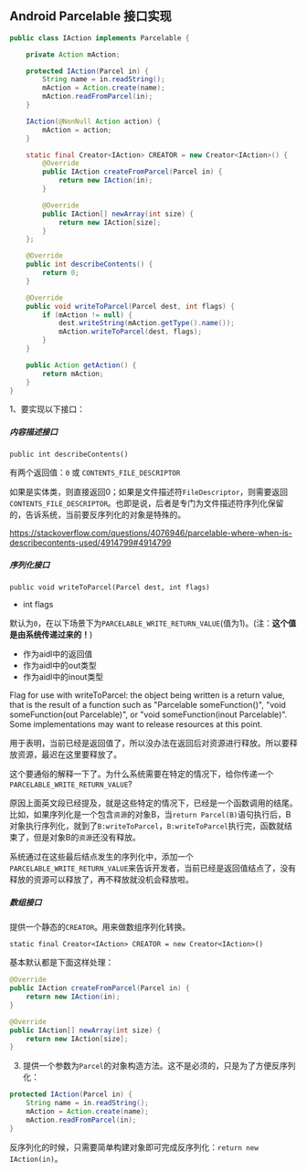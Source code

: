 ## Android Parcelable 接口实现

```java
public class IAction implements Parcelable {

    private Action mAction;

    protected IAction(Parcel in) {
        String name = in.readString();
        mAction = Action.create(name);
        mAction.readFromParcel(in);
    }

    IAction(@NonNull Action action) {
        mAction = action;
    }

    static final Creator<IAction> CREATOR = new Creator<IAction>() {
        @Override
        public IAction createFromParcel(Parcel in) {
            return new IAction(in);
        }

        @Override
        public IAction[] newArray(int size) {
            return new IAction[size];
        }
    };

    @Override
    public int describeContents() {
        return 0;
    }

    @Override
    public void writeToParcel(Parcel dest, int flags) {
        if (mAction != null) {
            dest.writeString(mAction.getType().name());
            mAction.writeToParcel(dest, flags);
        }
    }

    public Action getAction() {
        return mAction;
    }
}

```

1、要实现以下接口：

##### 内容描述接口

`public int describeContents()`

有两个返回值：`0` 或 `CONTENTS_FILE_DESCRIPTOR`

如果是实体类，则直接返回0；如果是文件描述符`FileDescriptor`，则需要返回`CONTENTS_FILE_DESCRIPTOR`。也即是说，后者是专门为文件描述符序列化保留的，告诉系统，当前要反序列化的对象是特殊的。

<https://stackoverflow.com/questions/4076946/parcelable-where-when-is-describecontents-used/4914799#4914799>

##### 序列化接口
`public void writeToParcel(Parcel dest, int flags)`

* int flags

默认为`0`，在以下场景下为`PARCELABLE_WRITE_RETURN_VALUE`(值为1)。(注：**这个值是由系统传递过来的！**)

* 作为aidl中的返回值
* 作为aidl中的out类型
* 作为aidl中的inout类型

Flag for use with writeToParcel: the object being written is a return value, that is the result of a function such as "Parcelable someFunction()", "void someFunction(out Parcelable)", or "void someFunction(inout Parcelable)". Some implementations may want to release resources at this point.

用于表明，当前已经是返回值了，所以没办法在返回后对资源进行释放。所以要释放资源，最迟在这里要释放了。

这个要通俗的解释一下了。为什么系统需要在特定的情况下，给你传递一个`PARCELABLE_WRITE_RETURN_VALUE`?

原因上面英文段已经提及，就是这些特定的情况下，已经是一个函数调用的结尾。比如，如果序列化是一个包含`资源`的对象B，当`return Parcel(B)`语句执行后，B对象执行序列化，就到了`B:writeToParcel`，`B:writeToParcel`执行完，函数就结束了，但是对象B的`资源`还没有释放。

系统通过在这些最后结点发生的序列化中，添加一个`PARCELABLE_WRITE_RETURN_VALUE`来告诉开发者，当前已经是返回值结点了，没有释放的资源可以释放了，再不释放就没机会释放啦。

##### 数组接口

提供一个静态的`CREATOR`。用来做数组序列化转换。

`static final Creator<IAction> CREATOR = new Creator<IAction>()`

基本默认都是下面这样处理：

```java
@Override
public IAction createFromParcel(Parcel in) {
    return new IAction(in);
}

@Override
public IAction[] newArray(int size) {
    return new IAction[size];
}
```

3. 提供一个参数为`Parcel`的对象构造方法。这不是必须的，只是为了方便反序列化：

```java
protected IAction(Parcel in) {
    String name = in.readString();
    mAction = Action.create(name);
    mAction.readFromParcel(in);
}
```

反序列化的时候，只需要简单构建对象即可完成反序列化：`return new IAction(in)`。
